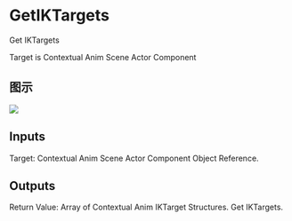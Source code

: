 # GetIKTargets

Get IKTargets

Target is Contextual Anim Scene Actor Component

## 图示

![]($-20221218-18303904.png)

## Inputs

Target: Contextual Anim Scene Actor Component Object Reference.  

## Outputs

Return Value: Array of Contextual Anim IKTarget Structures. Get IKTargets.


